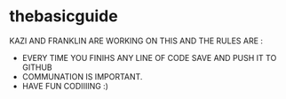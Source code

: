 # thebasicguide
KAZI AND FRANKLIN ARE WORKING ON THIS AND THE RULES ARE :

- EVERY TIME YOU FINIHS ANY LINE OF CODE SAVE AND PUSH IT TO GITHUB
- COMMUNATION IS IMPORTANT.
- HAVE FUN CODIIIING :)
